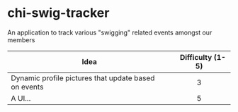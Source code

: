 # chi-swig-tracker
An application to track various "swigging" related events amongst our members

                                        Idea                                          |     Difficulty (1-5)
|                                    -----------                                      |          :----:
| Dynamic profile pictures that update based on events                                | 3
| A UI...                                                                             | 5